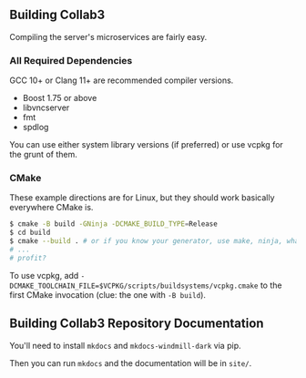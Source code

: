 ## Building Collab3

Compiling the server's microservices are fairly easy.

### All Required Dependencies

GCC 10+ or Clang 11+ are recommended compiler versions.

* Boost 1.75 or above
* libvncserver
* fmt
* spdlog

You can use either system library versions (if preferred) or use vcpkg for the grunt of them.

### CMake

These example directions are for Linux, but they should work basically everywhere CMake is.

```bash
$ cmake -B build -GNinja -DCMAKE_BUILD_TYPE=Release
$ cd build
$ cmake --build . # or if you know your generator, use make, ninja, whatever.
# ...
# profit?
```

To use vcpkg, add `-DCMAKE_TOOLCHAIN_FILE=$VCPKG/scripts/buildsystems/vcpkg.cmake` to the first CMake invocation (clue:
the one with `-B build`).

## Building Collab3 Repository Documentation

You'll need to install `mkdocs` and `mkdocs-windmill-dark` via pip.

Then you can run `mkdocs` and the documentation will be in `site/`.